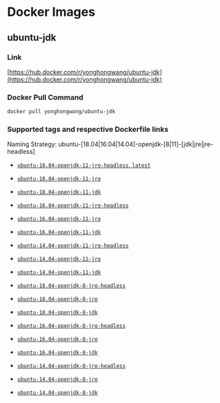 # Docker Images

## ubuntu-jdk

### Link
[https://hub.docker.com/r/yonghongwang/ubuntu-jdk](https://hub.docker.com/r/yonghongwang/ubuntu-jdk)

### Docker Pull Command

```sh
docker pull yonghongwang/ubuntu-jdk
```

### Supported tags and respective Dockerfile links

Naming Strategy: ubuntu-[18.04|16.04|14.04]-openjdk-[8|11]-[jdk|jre|jre-headless]

- [`ubuntu-18.04-openjdk-11-jre-headless`, `latest`](https://github.com/0xl2oot/docker-image/blob/master/ubuntu-jdk/Dockerfile-ubuntu-18.04-openjdk-11-jre-headless)

- [`ubuntu-18.04-openjdk-11-jre`](https://github.com/0xl2oot/docker-image/blob/master/ubuntu-jdk/Dockerfile-ubuntu-18.04-openjdk-11-jre)

- [`ubuntu-18.04-openjdk-11-jdk`](https://github.com/0xl2oot/docker-image/blob/master/ubuntu-jdk/Dockerfile-ubuntu-18.04-openjdk-11-jdk)

- [`ubuntu-16.04-openjdk-11-jre-headless`](https://github.com/0xl2oot/docker-image/blob/master/ubuntu-jdk/Dockerfile-ubuntu-16.04-openjdk-11-jre-headless)

- [`ubuntu-16.04-openjdk-11-jre`](https://github.com/0xl2oot/docker-image/blob/master/ubuntu-jdk/Dockerfile-ubuntu-16.04-openjdk-11-jre)

- [`ubuntu-16.04-openjdk-11-jdk`](https://github.com/0xl2oot/docker-image/blob/master/ubuntu-jdk/Dockerfile-ubuntu-16.04-openjdk-11-jdk)

- [`ubuntu-14.04-openjdk-11-jre-headless`](https://github.com/0xl2oot/docker-image/blob/master/ubuntu-jdk/Dockerfile-ubuntu-14.04-openjdk-11-jre-headless)

- [`ubuntu-14.04-openjdk-11-jre`](https://github.com/0xl2oot/docker-image/blob/master/ubuntu-jdk/Dockerfile-ubuntu-14.04-openjdk-11-jre)

- [`ubuntu-14.04-openjdk-11-jdk`](https://github.com/0xl2oot/docker-image/blob/master/ubuntu-jdk/Dockerfile-ubuntu-14.04-openjdk-11-jdk)

- [`ubuntu-18.04-openjdk-8-jre-headless`](https://github.com/0xl2oot/docker-image/blob/master/ubuntu-jdk/Dockerfile-ubuntu-18.04-openjdk-8-jre-headless)

- [`ubuntu-18.04-openjdk-8-jre`](https://github.com/0xl2oot/docker-image/blob/master/ubuntu-jdk/Dockerfile-ubuntu-18.04-openjdk-8-jre)

- [`ubuntu-18.04-openjdk-8-jdk`](https://github.com/0xl2oot/docker-image/blob/master/ubuntu-jdk/Dockerfile-ubuntu-18.04-openjdk-8-jdk)

- [`ubuntu-16.04-openjdk-8-jre-headless`](https://github.com/0xl2oot/docker-image/blob/master/ubuntu-jdk/Dockerfile-ubuntu-16.04-openjdk-8-jre-headless)

- [`ubuntu-16.04-openjdk-8-jre`](https://github.com/0xl2oot/docker-image/blob/master/ubuntu-jdk/Dockerfile-ubuntu-16.04-openjdk-8-jre)

- [`ubuntu-16.04-openjdk-8-jdk`](https://github.com/0xl2oot/docker-image/blob/master/ubuntu-jdk/Dockerfile-ubuntu-16.04-openjdk-8-jdk)

- [`ubuntu-14.04-openjdk-8-jre-headless`](https://github.com/0xl2oot/docker-image/blob/master/ubuntu-jdk/Dockerfile-ubuntu-14.04-openjdk-8-jre-headless)

- [`ubuntu-14.04-openjdk-8-jre`](https://github.com/0xl2oot/docker-image/blob/master/ubuntu-jdk/Dockerfile-ubuntu-14.04-openjdk-8-jre)

- [`ubuntu-14.04-openjdk-8-jdk`](https://github.com/0xl2oot/docker-image/blob/master/ubuntu-jdk/Dockerfile-ubuntu-14.04-openjdk-8-jdk)
